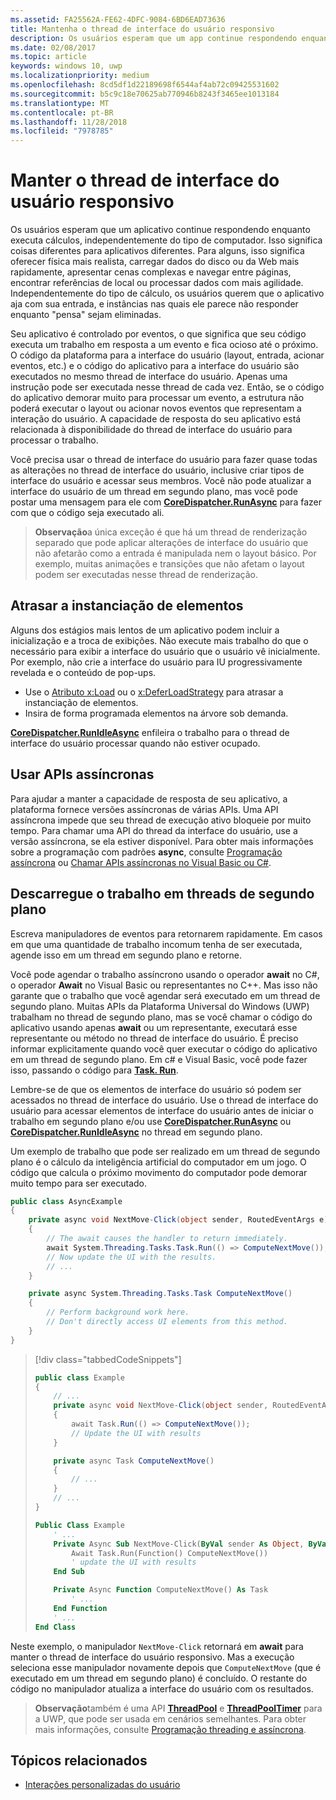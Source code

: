 ```yaml
---
ms.assetid: FA25562A-FE62-4DFC-9084-6BD6EAD73636
title: Mantenha o thread de interface do usuário responsivo
description: Os usuários esperam que um app continue respondendo enquanto executa cálculos, independentemente do tipo de computador.
ms.date: 02/08/2017
ms.topic: article
keywords: windows 10, uwp
ms.localizationpriority: medium
ms.openlocfilehash: 8cd5df1d22189698f6544af4ab72c09425531602
ms.sourcegitcommit: b5c9c18e70625ab770946b8243f3465ee1013184
ms.translationtype: MT
ms.contentlocale: pt-BR
ms.lasthandoff: 11/28/2018
ms.locfileid: "7978785"
---
```

# <a name="keep-the-ui-thread-responsive"></a>Manter o thread de interface do usuário responsivo


Os usuários esperam que um aplicativo continue respondendo enquanto executa cálculos, independentemente do tipo de computador. Isso significa coisas diferentes para aplicativos diferentes. Para alguns, isso significa oferecer física mais realista, carregar dados do disco ou da Web mais rapidamente, apresentar cenas complexas e navegar entre páginas, encontrar referências de local ou processar dados com mais agilidade. Independentemente do tipo de cálculo, os usuários querem que o aplicativo aja com sua entrada, e instâncias nas quais ele parece não responder enquanto "pensa" sejam eliminadas.

Seu aplicativo é controlado por eventos, o que significa que seu código executa um trabalho em resposta a um evento e fica ocioso até o próximo. O código da plataforma para a interface do usuário (layout, entrada, acionar eventos, etc.) e o código do aplicativo para a interface do usuário são executados no mesmo thread de interface do usuário. Apenas uma instrução pode ser executada nesse thread de cada vez. Então, se o código do aplicativo demorar muito para processar um evento, a estrutura não poderá executar o layout ou acionar novos eventos que representam a interação do usuário. A capacidade de resposta do seu aplicativo está relacionada à disponibilidade do thread de interface do usuário para processar o trabalho.

Você precisa usar o thread de interface do usuário para fazer quase todas as alterações no thread de interface do usuário, inclusive criar tipos de interface do usuário e acessar seus membros. Você não pode atualizar a interface do usuário de um thread em segundo plano, mas você pode postar uma mensagem para ele com [**CoreDispatcher.RunAsync**](https://msdn.microsoft.com/library/windows/apps/Hh750317) para fazer com que o código seja executado ali.

> **Observação**a única exceção é que há um thread de renderização separado que pode aplicar alterações de interface do usuário que não afetarão como a entrada é manipulada nem o layout básico. Por exemplo, muitas animações e transições que não afetam o layout podem ser executadas nesse thread de renderização.

## <a name="delay-element-instantiation"></a>Atrasar a instanciação de elementos

Alguns dos estágios mais lentos de um aplicativo podem incluir a inicialização e a troca de exibições. Não execute mais trabalho do que o necessário para exibir a interface do usuário que o usuário vê inicialmente. Por exemplo, não crie a interface do usuário para IU progressivamente revelada e o conteúdo de pop-ups.

-   Use o [Atributo x:Load](../xaml-platform/x-load-attribute.md) ou o [x:DeferLoadStrategy](https://msdn.microsoft.com/library/windows/apps/Mt204785) para atrasar a instanciação de elementos.
-   Insira de forma programada elementos na árvore sob demanda.

[**CoreDispatcher.RunIdleAsync**](https://msdn.microsoft.com/library/windows/apps/Hh967918) enfileira o trabalho para o thread de interface do usuário processar quando não estiver ocupado.

## <a name="use-asynchronous-apis"></a>Usar APIs assíncronas

Para ajudar a manter a capacidade de resposta de seu aplicativo, a plataforma fornece versões assíncronas de várias APIs. Uma API assíncrona impede que seu thread de execução ativo bloqueie por muito tempo. Para chamar uma API do thread da interface do usuário, use a versão assíncrona, se ela estiver disponível. Para obter mais informações sobre a programação com padrões **async**, consulte [Programação assíncrona](https://msdn.microsoft.com/library/windows/apps/Mt187335) ou [Chamar APIs assíncronas no Visual Basic ou C#](https://msdn.microsoft.com/library/windows/apps/Mt187337).

## <a name="offload-work-to-background-threads"></a>Descarregue o trabalho em threads de segundo plano

Escreva manipuladores de eventos para retornarem rapidamente. Em casos em que uma quantidade de trabalho incomum tenha de ser executada, agende isso em um thread em segundo plano e retorne.

Você pode agendar o trabalho assíncrono usando o operador **await** no C#, o operador **Await** no Visual Basic ou representantes no C++. Mas isso não garante que o trabalho que você agendar será executado em um thread de segundo plano. Muitas APIs da Plataforma Universal do Windows (UWP) trabalham no thread de segundo plano, mas se você chamar o código do aplicativo usando apenas **await** ou um representante, executará esse representante ou método no thread de interface do usuário. É preciso informar explicitamente quando você quer executar o código do aplicativo em um thread de segundo plano. Em c# e Visual Basic, você pode fazer isso, passando o código para [**Task. Run**](https://msdn.microsoft.com/library/windows/apps/xaml/system.threading.tasks.task.run.aspx).

Lembre-se de que os elementos de interface do usuário só podem ser acessados no thread de interface do usuário. Use o thread de interface do usuário para acessar elementos de interface do usuário antes de iniciar o trabalho em segundo plano e/ou use [**CoreDispatcher.RunAsync**](https://msdn.microsoft.com/library/windows/apps/Hh750317) ou [**CoreDispatcher.RunIdleAsync**](https://msdn.microsoft.com/library/windows/apps/Hh967918) no thread em segundo plano.

Um exemplo de trabalho que pode ser realizado em um thread de segundo plano é o cálculo da inteligência artificial do computador em um jogo. O código que calcula o próximo movimento do computador pode demorar muito tempo para ser executado.

```csharp
public class AsyncExample
{
    private async void NextMove-Click(object sender, RoutedEventArgs e)
    {
        // The await causes the handler to return immediately.
        await System.Threading.Tasks.Task.Run(() => ComputeNextMove());
        // Now update the UI with the results.
        // ...
    }

    private async System.Threading.Tasks.Task ComputeNextMove()
    {
        // Perform background work here.
        // Don't directly access UI elements from this method.
    }
}
```

> [!div class="tabbedCodeSnippets"]
> ```csharp
> public class Example
> {
>     // ...
>     private async void NextMove-Click(object sender, RoutedEventArgs e)
>     {
>         await Task.Run(() => ComputeNextMove());
>         // Update the UI with results
>     }
> 
>     private async Task ComputeNextMove()
>     {
>         // ...
>     }
>     // ...
> }
> ```
> ```vb
> Public Class Example
>     ' ...
>     Private Async Sub NextMove-Click(ByVal sender As Object, ByVal e As RoutedEventArgs)
>         Await Task.Run(Function() ComputeNextMove())
>         ' update the UI with results
>     End Sub
> 
>     Private Async Function ComputeNextMove() As Task
>         ' ...
>     End Function
>     ' ...
> End Class
> ```

Neste exemplo, o manipulador `NextMove-Click` retornará em **await** para manter o thread de interface do usuário responsivo. Mas a execução seleciona esse manipulador novamente depois que `ComputeNextMove` (que é executado em um thread em segundo plano) é concluído. O restante do código no manipulador atualiza a interface do usuário com os resultados.

> **Observação**também é uma API [**ThreadPool**](https://msdn.microsoft.com/library/windows/apps/BR229621) e [**ThreadPoolTimer**](https://msdn.microsoft.com/library/windows/apps/windows.system.threading.threadpooltimer.aspx) para a UWP, que pode ser usada em cenários semelhantes. Para obter mais informações, consulte [Programação threading e assíncrona](https://msdn.microsoft.com/library/windows/apps/Mt187340).

## <a name="related-topics"></a>Tópicos relacionados

* [Interações personalizadas do usuário](https://msdn.microsoft.com/library/windows/apps/Mt185599)
